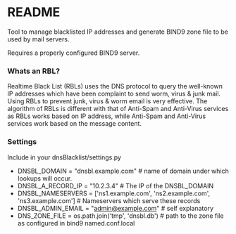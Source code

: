 # **README**

Tool to manage blacklisted IP addresses and generate BIND9 zone file to be used by mail servers.

Requires a properly configured BIND9 server.

### Whats an RBL?

Realtime Black List (RBLs) uses the DNS protocol to query the well-known IP addresses which have been complaint to send worm, virus & junk mail. Using RBLs to prevent junk, virus & worm email is very effective. The algorithm of RBLs is different with that of Anti-Spam and Anti-Virus services as RBLs works based on IP address, while Anti-Spam and Anti-Virus services work based on the message content.

### Settings
Include in your dnsBlacklist/settings.py

* DNSBL_DOMAIN = "dnsbl.example.com" #  name of domain under which lookups will occur.
* DNSBL_A_RECORD_IP = "10.2.3.4"  # The IP of the DNSBL_DOMAIN
* DNSBL_NAMESERVERS = ['ns1.example.com', 'ns2.example.com', 'ns3.example.com'] #  Nameservers which serve these records
* DNSBL_ADMIN_EMAIL = "admin@example.com" # self explanatory
* DNS_ZONE_FILE = os.path.join('tmp', 'dnsbl.db') #  path to the zone file as configured in bind9 named.conf.local